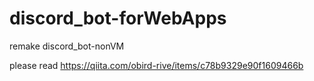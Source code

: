 # discord_bot-forWebApps
remake discord_bot-nonVM

please read https://qiita.com/obird-rive/items/c78b9329e90f1609466b
